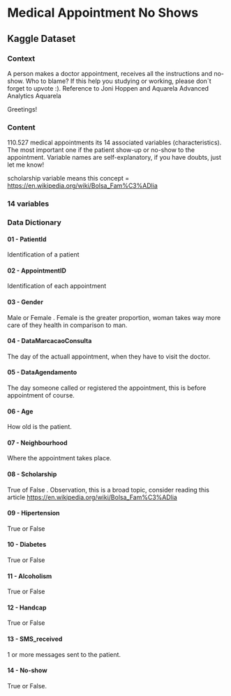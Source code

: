 # Medical Appointment No Shows

## Kaggle Dataset 

### Context

A person makes a doctor appointment, receives all the instructions and no-show. Who to blame? 
If this help you studying or working, please don´t forget to upvote :). Reference to Joni Hoppen and Aquarela Advanced Analytics Aquarela

Greetings!

### Content

110.527 medical appointments its 14 associated variables (characteristics). The most important one if the patient show-up or no-show to the appointment. Variable names are self-explanatory, if you have doubts, just let me know!

scholarship variable means this concept = https://en.wikipedia.org/wiki/Bolsa_Fam%C3%ADlia

### 14 variables

### Data Dictionary

#### 01 - PatientId

Identification of a patient
#### 02 - AppointmentID

Identification of each appointment
#### 03 - Gender

Male or Female . Female is the greater proportion, woman takes way more care of they health in comparison to man.

#### 04 - DataMarcacaoConsulta

The day of the actuall appointment, when they have to visit the doctor.

#### 05 - DataAgendamento

The day someone called or registered the appointment, this is before appointment of course.

#### 06 - Age

How old is the patient.

#### 07 - Neighbourhood

Where the appointment takes place.

#### 08 - Scholarship

True of False . Observation, this is a broad topic, consider reading this article https://en.wikipedia.org/wiki/Bolsa_Fam%C3%ADlia

#### 09 - Hipertension

True or False

#### 10 - Diabetes

True or False

#### 11 - Alcoholism

True or False

#### 12 - Handcap

True or False

#### 13 - SMS_received

1 or more messages sent to the patient.

#### 14 - No-show

True or False.

